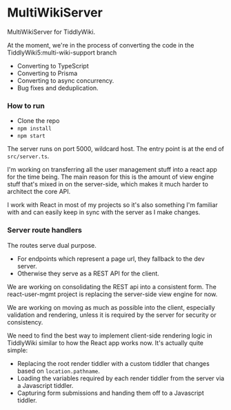 # MultiWikiServer

MultiWikiServer for TiddlyWiki. 

At the moment, we're in the process of converting the code in the TiddlyWiki5:multi-wiki-support branch

- Converting to TypeScript
- Converting to Prisma
- Converting to async concurrency.
- Bug fixes and deduplication.

### How to run

- Clone the repo
- `npm install`
- `npm start`

The server runs on port 5000, wildcard host. The entry point is at the end of `src/server.ts`.

I'm working on transferring all the user management stuff into a react app for the time being. The main reason for this is the amount of view engine stuff that's mixed in on the server-side, which makes it much harder to architect the core API. 

I work with React in most of my projects so it's also something I'm familiar with and can easily keep in sync with the server as I make changes.

### Server route handlers

The routes serve dual purpose. 

- For endpoints which represent a page url, they fallback to the dev server. 
- Otherwise they serve as a REST API for the client. 

We are working on consolidating the REST api into a consistent form. The react-user-mgmt project is replacing the server-side view engine for now. 

We are working on moving as much as possible into the client, especially validation and rendering, unless it is required by the server for security or consistency. 

We need to find the best way to implement client-side rendering logic in TiddlyWiki similar to how the React app works now. It's actually quite simple:
- Replacing the root render tiddler with a custom tiddler that changes based on `location.pathname`. 
- Loading the variables required by each render tiddler from the server via a Javascript tiddler.
- Capturing form submissions and handing them off to a Javascript tiddler.
